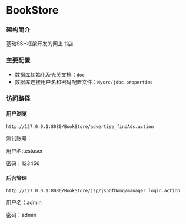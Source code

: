 # BookStore


### 架构简介
基础SSH框架开发的网上书店

### 主要配置

 - 数据库初始化及先关文档：`doc`
 - 数据库连接用户名和密码配置文件：`Mysrc/jdbc.properties `

### 访问路径

#### 用户浏览
`http://127.0.0.1:8080/BookStore/advertise_findAds.action`

测试账号：

用户名:testuser

密码：123456

#### 后台管理
`http://127.0.0.1:8080/BookStore/jsp/jspOfDong/manager_login.action`

用户名：admin

密码：admin
